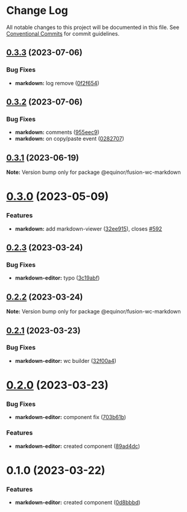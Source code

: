 # Change Log

All notable changes to this project will be documented in this file.
See [Conventional Commits](https://conventionalcommits.org) for commit guidelines.

## [0.3.3](https://github.com/equinor/fusion-web-components/compare/@equinor/fusion-wc-markdown@0.3.2...@equinor/fusion-wc-markdown@0.3.3) (2023-07-06)


### Bug Fixes

* **markdown:** log remove ([0f2f654](https://github.com/equinor/fusion-web-components/commit/0f2f654cbc5026f884acc17413ae4a5731959921))





## [0.3.2](https://github.com/equinor/fusion-web-components/compare/@equinor/fusion-wc-markdown@0.3.1...@equinor/fusion-wc-markdown@0.3.2) (2023-07-06)


### Bug Fixes

* **markdown:** comments ([955eec9](https://github.com/equinor/fusion-web-components/commit/955eec9c0ac905c35410f3e2e2b006956cd32c37))
* **markdown:** on copy/paste event ([0282707](https://github.com/equinor/fusion-web-components/commit/0282707e306c59bb9de3304c8f1f52bc5f8ab05e))





## [0.3.1](https://github.com/equinor/fusion-web-components/compare/@equinor/fusion-wc-markdown@0.3.0...@equinor/fusion-wc-markdown@0.3.1) (2023-06-19)

**Note:** Version bump only for package @equinor/fusion-wc-markdown





# [0.3.0](https://github.com/equinor/fusion-web-components/compare/@equinor/fusion-wc-markdown@0.2.3...@equinor/fusion-wc-markdown@0.3.0) (2023-05-09)


### Features

* **markdown:** add markdown-viewer ([32ee915](https://github.com/equinor/fusion-web-components/commit/32ee91591e3bb10b1bbbbe21ff9970867d56b30d)), closes [#592](https://github.com/equinor/fusion-web-components/issues/592)





## [0.2.3](https://github.com/equinor/fusion-web-components/compare/@equinor/fusion-wc-markdown@0.2.2...@equinor/fusion-wc-markdown@0.2.3) (2023-03-24)


### Bug Fixes

* **markdown-editor:** typo ([3c19abf](https://github.com/equinor/fusion-web-components/commit/3c19abf88133479efd80f68ea7f8ef4f15d1a323))





## [0.2.2](https://github.com/equinor/fusion-web-components/compare/@equinor/fusion-wc-markdown@0.2.1...@equinor/fusion-wc-markdown@0.2.2) (2023-03-24)

**Note:** Version bump only for package @equinor/fusion-wc-markdown





## [0.2.1](https://github.com/equinor/fusion-web-components/compare/@equinor/fusion-wc-markdown@0.2.0...@equinor/fusion-wc-markdown@0.2.1) (2023-03-23)


### Bug Fixes

* **markdown-editor:** wc builder ([32f00a4](https://github.com/equinor/fusion-web-components/commit/32f00a41f7e779c0a366dd7d40c167f37b905117))





# [0.2.0](https://github.com/equinor/fusion-web-components/compare/@equinor/fusion-wc-markdown@0.1.0...@equinor/fusion-wc-markdown@0.2.0) (2023-03-23)


### Bug Fixes

* **markdown-editor:** component fix ([703b61b](https://github.com/equinor/fusion-web-components/commit/703b61bc3e8d541c69b405f287ad399874a17a5a))


### Features

* **markdown-editor:** created component ([89ad4dc](https://github.com/equinor/fusion-web-components/commit/89ad4dcd916df6aad7921516b825df784ba75826))





# 0.1.0 (2023-03-22)


### Features

* **markdown-editor:** created component ([0d8bbbd](https://github.com/equinor/fusion-web-components/commit/0d8bbbd079461281e5ad38375e39599caad7da4e))
